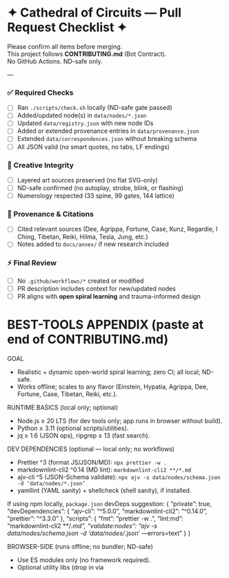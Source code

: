 # ✦ Cathedral of Circuits — Pull Request Checklist ✦

Please confirm all items before merging.  
This project follows **CONTRIBUTING.md** (Bot Contract).  
No GitHub Actions. ND-safe only.

—

### ✅ Required Checks
- [ ] Ran `./scripts/check.sh` locally (ND-safe gate passed)
- [ ] Added/updated node(s) in `data/nodes/*.json`
- [ ] Updated `data/registry.json` with new node IDs
- [ ] Added or extended provenance entries in `data/provenance.json`
- [ ] Extended `data/correspondences.json` without breaking schema
- [ ] All JSON valid (no smart quotes, no tabs, LF endings)

### 🎨 Creative Integrity
- [ ] Layered art sources preserved (no flat SVG-only)
- [ ] ND-safe confirmed (no autoplay, strobe, blink, or flashing)
- [ ] Numerology respected (33 spine, 99 gates, 144 lattice)

### 📜 Provenance & Citations
- [ ] Cited relevant sources (Dee, Agrippa, Fortune, Case, Kunz, Regardie, I Ching, Tibetan, Reiki, Hilma, Tesla, Jung, etc.)
- [ ] Notes added to `docs/annex/` if new research included

### ⚡ Final Review
- [ ] No `.github/workflows/*` created or modified
- [ ] PR description includes context for new/updated nodes
- [ ] PR aligns with **open spiral learning** and trauma-informed design

# BEST-TOOLS APPENDIX (paste at end of CONTRIBUTING.md)

GOAL
- Realistic + dynamic open-world spiral learning; zero CI; all local; ND-safe.
- Works offline; scales to any flavor (Einstein, Hypatia, Agrippa, Dee, Fortune, Case, Tibetan, Reiki, etc.).

RUNTIME BASICS (local only; optional)
- Node.js ≥ 20 LTS (for dev tools only; app runs in browser without build).
- Python ≥ 3.11 (optional scripts/utilities).
- jq ≥ 1.6 (JSON ops), ripgrep ≥ 13 (fast search).

DEV DEPENDENCIES (optional — local only; no workflows)
- Prettier ^3 (format JS/JSON/MD): `npx prettier -w .`
- markdownlint-cli2 ^0.14 (MD lint): `markdownlint-cli2 **/*.md`
- ajv-cli ^5 (JSON-Schema validate): `npx ajv -s data/nodes/schema.json -d ‘data/nodes/*.json’`
- yamllint (YAML sanity) + shellcheck (shell sanity), if installed.

If using npm locally, `package.json` devDeps suggestion:
{
  “private”: true,
  “devDependencies”: {
    “ajv-cli”: “^5.0.0”,
    “markdownlint-cli2”: “^0.14.0”,
    “prettier”: “^3.3.0”
  },
  “scripts”: {
    “fmt”: “prettier -w .”,
    “lint:md”: “markdownlint-cli2 **/*.md”,
    “validate:nodes”: “ajv -s data/nodes/schema.json -d ‘data/nodes/*.json’ —errors=text”
  }
}

BROWSER-SIDE (runs offline; no bundler; ND-safe)
- Use ES modules only (no framework required).
- Optional utility libs (drop in via <script> tags; remove if not needed):
  • Marked (render .md folios to HTML): https://github.com/markedjs/marked (latest 5.x)  
    Usage: `const html = marked.parse(mdString);` (sanitize your input).  
  • KaTeX (math) if you need formulas (fast, no network).  
  • Mermaid (diagrams) if desired; keep animations minimal (ND-safe).
- Audio: only manual play `<audio controls>`; default volume low; no autoplay attribute—ever.

ACCESSIBILITY & ND-SAFETY
- No strobe, blink, or autoplay. Keep transitions 200–500ms max.
- High contrast text; font stack: EB Garamond, Junicode, Inter.
- Respect motion settings: honor `prefers-reduced-motion: reduce`.

DATA & SCHEMA
- Keep `data/nodes/schema.json` authoritative; validate with `ajv` locally.
- Append to `data/correspondences.json` for overlays (Hermetic, Thelema, Alchemy, Soyga, I Ching, Astrology, BioGeometry, Tibetan, Reiki, Art-Genius).
- Append to `data/provenance.json` for citations (Einstein, Hypatia, Agrippa, Dee, Fortune, Case, Regardie, Kunz, Hilma, Kunz, Tesla, Jung, etc.). Never overwrite existing keys.

SCRIPTS (local only; no CI)
- `scripts/check.sh` (required): ND-safety & hygiene (LF only; no smart quotes/tabs; no autoplay/blink/marquee).
- `scripts/ci.sh` (optional): runs check + optional format/validate; must skip gracefully if tools missing.
- Optional git hook: `.git/hooks/pre-push` runs `./scripts/check.sh`.

DEPLOY (no workflows)
- GitHub Pages (Manual): Settings → Pages → Branch: `main` (or `/docs`).  
  Or serve locally with a simple static server (`python -m http.server`).

PROMPTS & MODES
- Every node must emit 4 prompt types: art, sound, geometry, writing, tailored to selected overlay (e.g., Hypatia or Einstein flavor).
- Overlays are purely data-driven (toggle in UI); same node id, different face.
- Egregores/daimons arrays must always be present (Tarot, IFS, Tibetan, Reiki, Genius-muses).

GUARDRAILS (repeat)
- NO `.github/workflows/*`.  
- UPDATE only; do not overwrite canon.  
- Keep layered art sources; never deliver flat SVG as the only source.  
- Preserve numerology (33 spine, 99 gates, 144 lattice; include 72 Shem angels/demons where relevant).  
- Valid JSON/MD/JS/CSS only; LF endings; ASCII quotes.

BOT PREFACE (paste atop any bot request)
“BOT MODE: obey CONTRIBUTING.md. No workflows. Produce valid JSON/MD/JS/CSS into correct folders. Update, don’t overwrite. Extend correspondences/provenance. ND-safe. Output code/data only—no prose.”